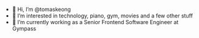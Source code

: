 - 👋 Hi, I’m @tomaskeong
- 👀 I’m interested in technology, piano, gym, movies and a few other stuff
- 🌱 I’m currently working as a Senior Frontend Software Engineer at Gympass

<!---
tomaskeong/tomaskeong is a ✨ special ✨ repository because its `README.md` (this file) appears on your GitHub profile.
You can click the Preview link to take a look at your changes.
--->
